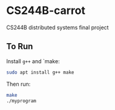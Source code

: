 # CS244B-carrot
CS244B distributed systems final project

## To Run

Install `g++` and `make:
```bash
sudo apt install g++ make
```

Then run:
```bash
make
./myprogram
```